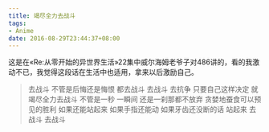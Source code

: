 ```yaml
---
title: 竭尽全力去战斗
tags:
- Anime
date: 2016-08-29T23:44:37+08:00
---
```


这是在«Re:从零开始的异世界生活»22集中威尔海姆老爷子对486讲的，看的我激动不已，我觉得这段话在生活中也适用，拿来以后激励自己。
> 去战斗
> 不管是后悔还是悔恨 都去战斗
> 去战斗 去抗争
> 只要自己这样决定 就竭尽全力去战斗
> 不管是一秒 一瞬间 还是一刹那都不放弃
> 贪婪地蚕食可以预见的胜利
> 如果还能站起来
> 如果手指还能动
> 如果牙齿还没断的话
> 站起来 去战斗
> 去战斗
